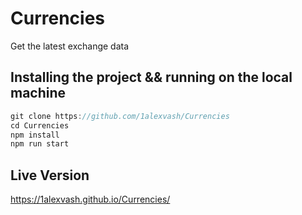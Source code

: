 # Currencies

Get the latest exchange data

## Installing the project && running on the local machine

```js
git clone https://github.com/1alexvash/Currencies
cd Currencies
npm install
npm run start

```

## Live Version

https://1alexvash.github.io/Currencies/
